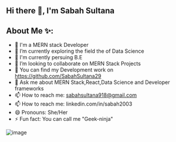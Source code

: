 ## Hi there 👋, I'm Sabah Sultana

  ## About Me ✨:

- 🔭 I'm a MERN stack Developer
- 🌱 I’m currently exploring the field the of Data Science 
- 🌱 I'm currently persuing B.E
- 👯 I’m looking to collaborate on MERN Stack Projects
- 🤔 You can find my Development work on https://github.com/SabahSultana29
- 💬 Ask me about MERN Stack,React,Data Science and Developer frameworks
- 📫 How to reach me: sabahsultana918@gmail.com
- 📫 How to reach me: linkedin.com/in/sabah2003
- 😄 Pronouns: She/Her
- ⚡ Fun fact: You can call me "Geek-ninja"


![image](https://github.com/user-attachments/assets/66085229-6ebc-49fb-b598-cefc1f524769)
